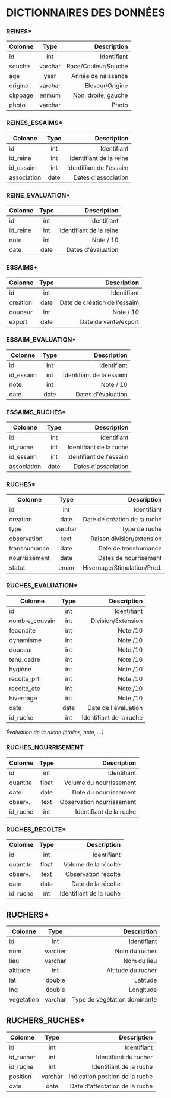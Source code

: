 
# DICTIONNAIRES DES DONNÉES

### REINES*
|  Colonne        |  Type     |  Description                      |
|  -------------  |:---------:|  --------------------------------:|
|  id             |  int      |  Identifiant                      |
|  souche         |  varchar  |  Race/Couleur/Souche              |
|  age            |  year     |  Année de naissance               |
|  origine        |  varchar  |  Éleveur/Origine                  |
|  clippage       |  enmum    |  Non, droite, gauche              |
|  photo          |  varchar  |  Photo                            |

### REINES_ESSAIMS*
|  Colonne        |  Type     |  Description                      |
|  -------------  |:---------:|  --------------------------------:|
|  id             |  int      |  Identifiant                      |
|  id_reine       |  int      |  Identifiant de la reine          |
|  id_essaim      |  int      |  Identifiant de l'essaim          |
|  association    |  date     |  Dates d'association              |

### REINE_EVALUATION*
|  Colonne        |  Type     |  Description                      |
|  -------------  |:---------:|  --------------------------------:|
|  id             |  int      |  Identifiant                      |
|  id_reine       |  int      |  Identifiant de la reine          |
|  note           |  int      |  Note / 10                        |
|  date           |  date     |  Dates d'évaluation               |

### ESSAIMS*
|  Colonne        |  Type     |  Description                      |
|  -------------  |:---------:|  --------------------------------:|
|  id             |  int      |  Identifiant                      |
|  creation       |  date     |  Date de création de l'essaim     |
|  douceur        |  int      |  Note / 10                        |
|  export         |  date     |  Date de vente/export             |

### ESSAIM_EVALUATION*
|  Colonne        |  Type     |  Description                      |
|  -------------  |:---------:|  --------------------------------:|
|  id             |  int      |  Identifiant                      |
|  id_essaim       |  int     |  Identifiant de la essaim         |
|  note           |  int      |  Note / 10                        |
|  date           |  date     |  Dates d'évaluation               |

### ESSAIMS_RUCHES*
|  Colonne        |  Type     |  Description                      |
|  -------------  |:---------:|  --------------------------------:|
|  id             |  int      |  Identifiant                      |
|  id_ruche       |  int      |  Identifiant de la ruche          |
|  id_essaim      |  int      |  Identifiant de l'essaim          |
|  association    |  date     |  Dates d'association              |

### RUCHES*
|  Colonne        |  Type     |  Description                      |
|  -------------  |:---------:|  --------------------------------:|
|  id             |  int      |  Identifiant                      |
|  creation       |  date     |  Date de création de la ruche     |
|  type           |  varchar  |  Type de ruche                    |
|  observation    |  text     |  Raison division/extension        |
|  transhumance   |  date     |  Date de transhumance             |
|  nourrissement  |  date     |  Dates de nourrisement            |
|  statut         |  enum     |  Hivernage/Stimulation/Prod.      |

### RUCHES_EVALUATION*
|  Colonne        |  Type     |  Description                      |
|  -------------  |:---------:|  --------------------------------:|
|  id             |  int      |  Identifiant                      |
|  nombre_couvain |  int      |  Division/Extension               |
|  fecondite      |  int      |  Note /10                         |
|  dynamisme      |  int      |  Note /10                         |
|  douceur        |  int      |  Note /10                         |
|  tenu_cadre     |  int      |  Note /10                         |
|  hygiène        |  int      |  Note /10                         |
|  recolte_prt    |  int      |  Note /10                         |
|  recolte_ete    |  int      |  Note /10                         |
|  hivernage      |  int      |  Note /10                         |
|  date           |  date     |  Date de l'évaluation             |
|  id_ruche       |  int      |  Identifiant de la ruche          |
*Évaluation de la ruche (étoiles, note, ...)*

### RUCHES_NOURRISEMENT
|  Colonne        |  Type     |  Description                      |
|  -------------  |:---------:|  --------------------------------:|
|  id             |  int      |  Identifiant                      |
|  quantite       |  float    |  Volume du nourrissement          |
|  date           |  date     |  Date du nourrissement            |
|  observ.        |  text     |  Observation nourrissement        |
|  id_ruche       |  int      |  Identifiant de la ruche          |

### RUCHES_RECOLTE*
|  Colonne        |  Type     |  Description                      |
|  -------------  |:---------:|  --------------------------------:|
|  id             |  int      |  Identifiant                      |
|  quantite       |  float    |  Volume de la récolte             |
|  observ.        |  text     |  Observation récolte              |
|  date           |  date     |  Date de la récolte               |
|  id_ruche       |  int      |  Identifiant de la ruche          |


## RUCHERS*
|  Colonne        |  Type     |  Description                      |
|  -------------  |:---------:|  --------------------------------:|
|  id             |  int      |  Identifiant                      |
|  nom            |  varcher  |  Nom du rucher                    |
|  lieu           |  varchar  |  Nom du lieu                      |
|  altitude       |  int      |  Altitude du rucher               |
|  lat            |  double   |  Latitude                         |
|  lng            |  double   |  Longitude                        |
|  vegetation     |  varchar  |  Type de végétation dominante     |

## RUCHERS_RUCHES*
|  Colonne        |  Type     |  Description                      |
|  -------------  |:---------:|  --------------------------------:|
|  id             |  int      |  Identifiant                      |
|  id_rucher      |  int      |  Identifiant du rucher            |
|  id_ruche       |  int      |  Identifiant de la ruche          |
|  position       |  varchar  |  Indication position de la ruche  |
|  date           |  date     |  Date d'affectation de la ruche   |

